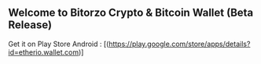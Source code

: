 ## Welcome to Bitorzo Crypto & Bitcoin Wallet (Beta Release) 


Get it on Play Store Android : 
[(https://play.google.com/store/apps/details?id=etherio.wallet.com)]

